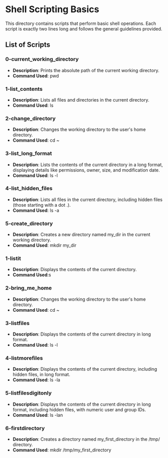 # Shell Scripting Basics

This directory contains scripts that perform basic shell operations. Each script is exactly two lines long and follows the general guidelines provided.

## List of Scripts

### 0-current_working_directory
- **Description**: Prints the absolute path of the current working directory.
- **Command Used**: pwd

### 1-list_contents
- **Description**: Lists all files and directories in the current directory.
- **Command Used**: ls

### 2-change_directory
- **Description**: Changes the working directory to the user's home directory.
- **Command Used**: cd ~

### 3-list_long_format
- **Description**: Lists the contents of the current directory in a long format, displaying details like permissions, owner, size, and modification date.
- **Command Used**: ls -l

### 4-list_hidden_files
- **Description**: Lists all files in the current directory, including hidden files (those starting with a dot .).
- **Command Used**: ls -a

### 5-create_directory
- **Description**: Creates a new directory named my_dir  in the current working directory.
- **Command Used**: mkdir my_dir

### 1-listit
- **Description**: Displays the contents of the current directory.
- **Command Used**:s

### 2-bring_me_home
- **Description**: Changes the working directory to the user's home directory.
- **Command Used**: cd ~

### 3-listfiles
- **Description**: Displays the contents of the current directory in long format.
- **Command Used**: ls -l

### 4-listmorefiles
- **Description**: Displays the contents of the current directory, including hidden files, in long format.
- **Command Used**: ls -la


### 5-listfilesdigitonly
- **Description**: Displays the contents of the current directory in long format, including hidden files, with numeric user and group IDs.
- **Command Used**: ls -lan

### 6-firstdirectory
- **Description**: Creates a directory named my_first_directory  in the /tmp/  directory.
- **Command Used**: mkdir /tmp/my_first_directory


